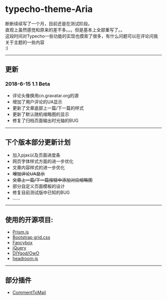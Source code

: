 # typecho-theme-Aria  
断断续续写了一个月，目前还是在测试阶段。  
直观上虽然感觉和原来的差不多。。。但是基本上全部重写了。。  
这段时间对Typecho一些功能的实现也摸索了很多，有什么问题可以在评论问我关于主题的一些内容  
:)
***
## 更新
### 2018-6-15 1.1 Beta
* 评论头像换用cn.gravatar.org的源  
* 增加了用户评论的UA显示  
* 更新了文章底部上一篇/下一篇的样式
* 更新了默认随机缩略图的显示
* 修复了归档页面输出时光轴的BUG  
***  
## 下个版本部分更新计划  
* 加入pjax以及页面进度条  
* 网页字体样式方面的进一步优化  
* 文章内容样式的进一步优化  
* ~~增加评论UA显示~~
* ~~文章上一篇/下一篇按钮中添加对应缩略图~~  
* 部分自定义页面模板的设计
* 修复目前测试版中已知的BUG  
* ……
*** 
## 使用的开源项目:  
* [Prism.js](https://prismjs.com/ "Prism.js")  
* [Bootstrap grid.css](http://www.bootcss.com/ "Bootstrap grid.css")  
* [Fancybox](https://fancyapps.com/fancybox/3/ "fancybox")  
* [jQuery](https://jquery.com/ "jQuery")  
* [DIYgod/OwO](https://github.com/DIYgod/OwO "OwO")  
* [headroom.js](http://www.bootcss.com/p/headroom.js/ "headroom.js")  
*** 
## 部分插件
* [CommentToMail](https://9sb.org/58 "CommentToMail")  